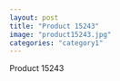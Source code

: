 ```yaml
---
layout: post
title: "Product 15243"
image: "product15243.jpg"
categories: "category1"
---
```

Product 15243
